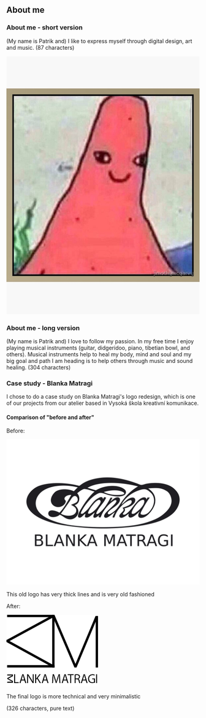 ## About me

### About me - short version
(My name is Patrik and) I like to express myself through digital design, art and music. (87 characters)

![Patrik](patrik.jpg)

### About me - long version
(My name is Patrik and) I love to follow my passion. In my free time I enjoy playing musical instruments (guitar, didgeridoo, piano, tibetian bowl, and others). Musical instruments help to heal my body, mind and soul and my big goal and path I am heading is to help others through music and sound healing. (304 characters)

### Case study - Blanka Matragi
I chose to do a case study on Blanka Matragi's logo redesign, which is one of our projects from our atelier based in Vysoká škola kreativní komunikace.

#### Comparison of "before and after"

Before:

![Blanka_old](blanka_old.jpg)

This old logo has very thick lines and is very old fashioned

After:

![Blanka_new](blanka_new.png)

The final logo is more technical and very minimalistic

(326 characters, pure text)

